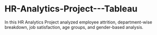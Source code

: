# HR-Analytics-Project---Tableau
In this  HR Analytics Project analyzed employee attrition, department-wise breakdown, job satisfaction, age groups, and gender-based analysis. 
